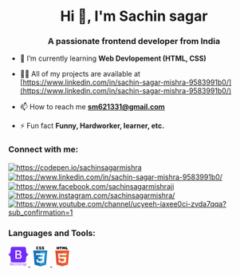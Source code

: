 <h1 align="center">Hi 👋, I'm Sachin sagar</h1>
<h3 align="center">A passionate frontend developer from India</h3>

- 🌱 I’m currently learning **Web Devlopement (HTML, CSS)**

- 👨‍💻 All of my projects are available at [https://www.linkedin.com/in/sachin-sagar-mishra-9583991b0/](https://www.linkedin.com/in/sachin-sagar-mishra-9583991b0/)

- 📫 How to reach me **sm621331@gmail.com**

- ⚡ Fun fact **Funny, Hardworker, learner, etc.**

<h3 align="left">Connect with me:</h3>
<p align="left">
<a href="https://codepen.io/sachinsagarmishra" target="blank"><img align="center" src="https://cdn.jsdelivr.net/npm/simple-icons@3.0.1/icons/codepen.svg" alt="https://codepen.io/sachinsagarmishra" height="30" width="40" /></a>
<a href="https://www.linkedin.com/in/sachin-sagar-mishra-9583991b0/" target="blank"><img align="center" src="https://cdn.jsdelivr.net/npm/simple-icons@3.0.1/icons/linkedin.svg" alt="https://www.linkedin.com/in/sachin-sagar-mishra-9583991b0/" height="30" width="40" /></a>
<a href="https://www.facebook.com/sachinsagarmishraji" target="blank"><img align="center" src="https://cdn.jsdelivr.net/npm/simple-icons@3.0.1/icons/facebook.svg" alt="https://www.facebook.com/sachinsagarmishraji" height="30" width="40" /></a>
<a href="https://www.instagram.com/sachinsagarmishra/" target="blank"><img align="center" src="https://cdn.jsdelivr.net/npm/simple-icons@3.0.1/icons/instagram.svg" alt="https://www.instagram.com/sachinsagarmishra/" height="30" width="40" /></a>
<a href="https://www.youtube.com/channel/ucyeeh-iaxee0ci-zvda7qqa?sub_confirmation=1" target="blank"><img align="center" src="https://cdn.jsdelivr.net/npm/simple-icons@3.0.1/icons/youtube.svg" alt="https://www.youtube.com/channel/ucyeeh-iaxee0ci-zvda7qqa?sub_confirmation=1" height="30" width="40" /></a>
</p>

<h3 align="left">Languages and Tools:</h3>
<p align="left"> <a href="https://getbootstrap.com" target="_blank"> <img src="https://raw.githubusercontent.com/devicons/devicon/master/icons/bootstrap/bootstrap-plain-wordmark.svg" alt="bootstrap" width="40" height="40"/> </a> <a href="https://www.w3schools.com/css/" target="_blank"> <img src="https://raw.githubusercontent.com/devicons/devicon/master/icons/css3/css3-original-wordmark.svg" alt="css3" width="40" height="40"/> </a> <a href="https://www.w3.org/html/" target="_blank"> <img src="https://raw.githubusercontent.com/devicons/devicon/master/icons/html5/html5-original-wordmark.svg" alt="html5" width="40" height="40"/> </a> </p>
